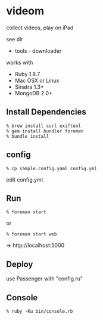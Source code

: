 videom
======
collect videos, play on iPad


see dir

* tools - downloader

works with 

* Ruby 1.8.7
* Mac OSX or Linux
* Sinatra 1.3+
* MongoDB 2.0+


Install Dependencies
--------------------

    % brew install curl exiftool
    % gem install bundler foreman
    % bundle install


config
------

    % cp sample.config.yaml config.yml

edit config.yml.


Run
---

    % foreman start

or

    % foreman start web

=> http://localhost:5000


Deploy
------
use Passenger with "config.ru"


Console
-------

    % ruby -Ku bin/console.rb
